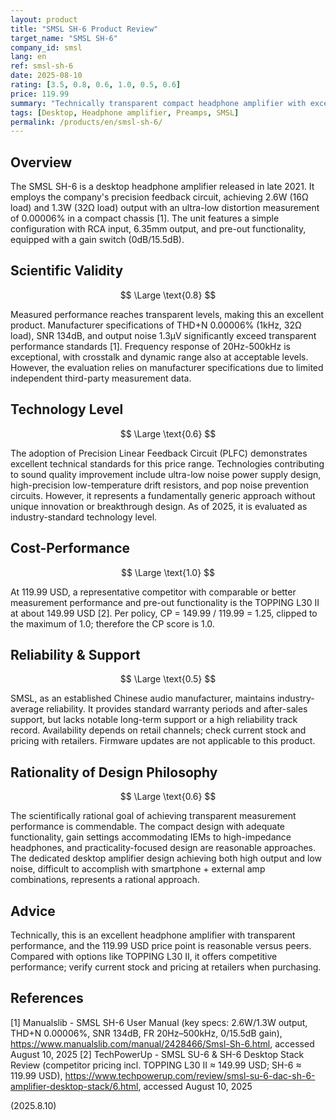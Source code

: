 ```yaml
---
layout: product
title: "SMSL SH-6 Product Review"
target_name: "SMSL SH-6"
company_id: smsl
lang: en
ref: smsl-sh-6
date: 2025-08-10
rating: [3.5, 0.8, 0.6, 1.0, 0.5, 0.6]
price: 119.99
summary: "Technically transparent compact headphone amplifier with excellent cost-performance in its price range"
tags: [Desktop, Headphone amplifier, Preamps, SMSL]
permalink: /products/en/smsl-sh-6/
---
```

## Overview

The SMSL SH-6 is a desktop headphone amplifier released in late 2021. It employs the company's precision feedback circuit, achieving 2.6W (16Ω load) and 1.3W (32Ω load) output with an ultra-low distortion measurement of 0.00006% in a compact chassis [1]. The unit features a simple configuration with RCA input, 6.35mm output, and pre-out functionality, equipped with a gain switch (0dB/15.5dB).

## Scientific Validity

$$ \Large \text{0.8} $$

Measured performance reaches transparent levels, making this an excellent product. Manufacturer specifications of THD+N 0.00006% (1kHz, 32Ω load), SNR 134dB, and output noise 1.3µV significantly exceed transparent performance standards [1]. Frequency response of 20Hz-500kHz is exceptional, with crosstalk and dynamic range also at acceptable levels. However, the evaluation relies on manufacturer specifications due to limited independent third-party measurement data.

## Technology Level

$$ \Large \text{0.6} $$

The adoption of Precision Linear Feedback Circuit (PLFC) demonstrates excellent technical standards for this price range. Technologies contributing to sound quality improvement include ultra-low noise power supply design, high-precision low-temperature drift resistors, and pop noise prevention circuits. However, it represents a fundamentally generic approach without unique innovation or breakthrough design. As of 2025, it is evaluated as industry-standard technology level.

## Cost-Performance

$$ \Large \text{1.0} $$

At 119.99 USD, a representative competitor with comparable or better measurement performance and pre-out functionality is the TOPPING L30 II at about 149.99 USD [2]. Per policy, CP = 149.99 / 119.99 = 1.25, clipped to the maximum of 1.0; therefore the CP score is 1.0.

## Reliability & Support

$$ \Large \text{0.5} $$

SMSL, as an established Chinese audio manufacturer, maintains industry-average reliability. It provides standard warranty periods and after-sales support, but lacks notable long-term support or a high reliability track record. Availability depends on retail channels; check current stock and pricing with retailers. Firmware updates are not applicable to this product.

## Rationality of Design Philosophy

$$ \Large \text{0.6} $$

The scientifically rational goal of achieving transparent measurement performance is commendable. The compact design with adequate functionality, gain settings accommodating IEMs to high-impedance headphones, and practicality-focused design are reasonable approaches. The dedicated desktop amplifier design achieving both high output and low noise, difficult to accomplish with smartphone + external amp combinations, represents a rational approach.

## Advice

Technically, this is an excellent headphone amplifier with transparent performance, and the 119.99 USD price point is reasonable versus peers. Compared with options like TOPPING L30 II, it offers competitive performance; verify current stock and pricing at retailers when purchasing.

## References

[1] Manualslib - SMSL SH-6 User Manual (key specs: 2.6W/1.3W output, THD+N 0.00006%, SNR 134dB, FR 20Hz–500kHz, 0/15.5dB gain), https://www.manualslib.com/manual/2428466/Smsl-Sh-6.html, accessed August 10, 2025
[2] TechPowerUp - SMSL SU-6 & SH-6 Desktop Stack Review (competitor pricing incl. TOPPING L30 II ≈ 149.99 USD; SH-6 ≈ 119.99 USD), https://www.techpowerup.com/review/smsl-su-6-dac-sh-6-amplifier-desktop-stack/6.html, accessed August 10, 2025

(2025.8.10)